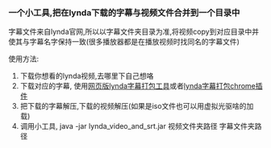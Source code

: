 ### 一个小工具,把在lynda下载的字幕与视频文件合并到一个目录中

字幕文件来自lynda官网,所以以字幕文件夹目录为准,将视频copy到对应目录中并使其与字幕名字保持一致(很多播放器都是在播放视频时找同名的字幕文件)

使用方法:

1. 下载你想看的lynda视频,去哪里下自己想咯
2. 下载对应的字幕, 使用[网页版lynda字幕打包工具](http://c4dsky.com/LyndaSubtitleGenerator/#)或者[lynda字幕打包chrome插件](https://chrome.google.com/webstore/detail/lyndacom-srt-maker/ddfnkaiebpeibflmhcainlhlpnljbhpp)
3. 把下载的字幕解压,下载的视频解压(如果是iso文件也可以用虚拟光驱啥的加载)
4. 调用小工具, java -jar lynda_video_and_srt.jar 视频文件夹路径 字幕文件夹路径





